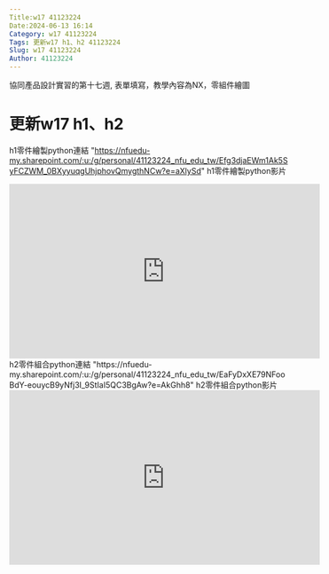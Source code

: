 ```yaml
---
Title:w17 41123224
Date:2024-06-13 16:14
Category: w17 41123224 
Tags: 更新w17 h1、h2 41123224
Slug: w17 41123224
Author: 41123224
---
```


協同產品設計實習的第十七週, 表單填寫，教學內容為NX，零組件繪圖

<!-- PELICAN_END_SUMMARY -->
 # 更新w17 h1、h2
h1零件繪製python連結 
"https://nfuedu-my.sharepoint.com/:u:/g/personal/41123224_nfu_edu_tw/Efg3djaEWm1Ak5SyFCZWM_0BXyyuqgUhjphovQmygthNCw?e=aXlySd"
h1零件繪製python影片
<iframe width="560" height="315" src="https://www.youtube.com/watch?v=ijUaPIhDqao" title="YouTube video player" frameborder="0" allow="accelerometer; autoplay; clipboard-write; encrypted-media; gyroscope; picture-in-picture; web-share" referrerpolicy="strict-origin-when-cross-origin" allowfullscreen></iframe>
h2零件組合python連結
"https://nfuedu-my.sharepoint.com/:u:/g/personal/41123224_nfu_edu_tw/EaFyDxXE79NFooBdY-eouycB9yNfj3I_9StIaI5QC3BgAw?e=AkGhh8"
h2零件組合python影片
<iframe width="560" height="315" src="https://www.youtube.com/watch?v=e2xZJJNsB4o" title="YouTube video player" frameborder="0" allow="accelerometer; autoplay; clipboard-write; encrypted-media; gyroscope; picture-in-picture; web-share" referrerpolicy="strict-origin-when-cross-origin" allowfullscreen></iframe>